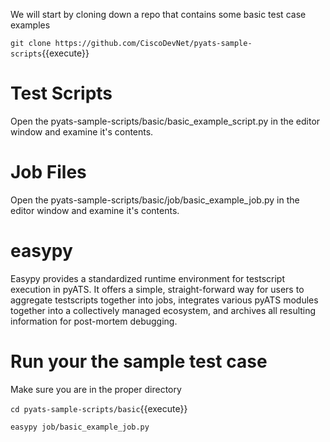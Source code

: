 

We will start by cloning down a repo that contains some basic test case examples


`git clone https://github.com/CiscoDevNet/pyats-sample-scripts`{{execute}}


# Test Scripts

Open the pyats-sample-scripts/basic/basic_example_script.py in the editor window
and examine it's contents.


# Job Files

Open the pyats-sample-scripts/basic/job/basic_example_job.py in the editor window
and examine it's contents.


# easypy

Easypy provides a standardized runtime environment for testscript execution in pyATS.
It offers a simple, straight-forward way for users to aggregate testscripts together
into jobs, integrates various pyATS modules together into a collectively managed ecosystem,
and archives all resulting information for post-mortem debugging.


# Run your the sample test case


Make sure you are in the proper directory

`cd pyats-sample-scripts/basic`{{execute}}

`easypy job/basic_example_job.py`

